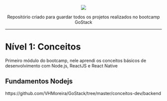 <p align="center">
  <img src="https://camo.githubusercontent.com/8c13dc2618dbd7f76d1d574350b98fdee1335ce5/68747470733a2f2f726f636b6574736561742d63646e2e73332d73612d656173742d312e616d617a6f6e6177732e636f6d2f626f6f7463616d702d6865616465722e706e67">
</p>
<p align="center">
  Repositório criado para guardar todos os projetos realizados no bootcamp GoStack
</p>
<hr/>
<h1>Nível 1: Conceitos</h1>
Primeiro módulo do bootcamp, nele aprendi os conceitos básicos de desenvolvimento com Node.js, ReactJS e React Native
<h2>Fundamentos Nodejs</h2>
https://github.com/VHMoreira/GoStack/tree/master/conceitos-dev/backend
